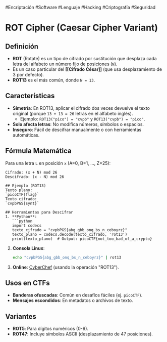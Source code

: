 #Encriptación #Software #Lenguaje #Hacking #Criptografía #Seguridad 

# ROT Cipher (Caesar Cipher Variant)

## Definición
- **ROT** (Rotate) es un tipo de cifrado por sustitución que desplaza cada letra del alfabeto un número fijo de posiciones (`N`).
- Es un caso particular del **[[Cifrado César]]** (que usa desplazamiento de 3 por defecto).
- **ROT13** es el más común, donde `N = 13`.

## Características
- **Simetría**: En ROT13, aplicar el cifrado dos veces devuelve el texto original (porque `13 + 13 = 26` letras en el alfabeto inglés).
  - Ejemplo: `ROT13("pico") = "cvpb"` y `ROT13("cvpb") = "pico"`.
- **Solo afecta letras**: No modifica números, símbolos o espacios.
- **Inseguro**: Fácil de descifrar manualmente o con herramientas automáticas.

## Fórmula Matemática
Para una letra `L` en posición `x` (A=0, B=1, ..., Z=25):
```
Cifrado: (x + N) mod 26  
Descifrado: (x - N) mod 26

## Ejemplo (ROT13)
Texto plano:  
`picoCTF{flag}`  
Texto cifrado:  
`cvpbPGS{synt}`  

## Herramientas para Descifrar
1. **Python**:
   ```python
   import codecs
   texto_cifrado = "cvpbPGS{abg_gbb_onq_bs_n_ceboyrz}"
   texto_plano = codecs.decode(texto_cifrado, 'rot13')
   print(texto_plano)  # Output: picoCTF{not_too_bad_of_a_crypto}
   ```
2. **Consola Linux**:
   ```bash
   echo "cvpbPGS{abg_gbb_onq_bs_n_ceboyrz}" | rot13
   ```
3. **Online**: [CyberChef](https://gchq.github.io/CyberChef/) (usando la operación "ROT13").

## Usos en CTFs
- **Banderas ofuscadas**: Común en desafíos fáciles (ej. `picoCTF`).
- **Mensajes escondidos**: En metadatos o archivos de texto.

## Variantes
- **ROT5**: Para dígitos numéricos (0-9).
- **ROT47**: Incluye símbolos ASCII (desplazamiento de 47 posiciones).